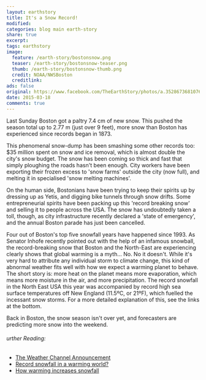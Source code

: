 ```yaml
---
layout: earthstory
title: It's a Snow Record!
modified:
categories: blog main earth-story
share: true
excerpt:
tags: earthstory
image:
  feature: /earth-story/bostonsnow.png
  teaser: /earth-story/bostonsnow-teaser.png
  thumb: /earth-story/bostonsnow-thumb.png
  credit: NOAA/NWSBoston
  creditlink:
ads: false
original: https://www.facebook.com/TheEarthStory/photos/a.352867368107647.80532.352857924775258/847667605294285/?type=1
date: 2015-03-18
comments: true
---
```


Last Sunday Boston got a paltry 7.4 cm of new snow. This pushed the season total up to 2.77 m (just over 9 feet), more snow than Boston has experienced since records began in 1873.

This phenomenal snow-dump has been smashing some other records too: $35 million spent on snow and ice removal, which is almost double the city's snow budget. The snow has been coming so thick and fast that simply ploughing the roads hasn't been enough. City workers have been exporting their frozen excess to 'snow farms' outside the city (now full), and melting it in specialised 'snow melting machines'.

On the human side, Bostonians have been trying to keep their spirits up by dressing up as Yetis, and digging bike tunnels through snow drifts. Some entrepreneurial spirits have been packing up this 'record breaking snow' and selling it to people across the USA. The snow has undoubtedly taken a toll, though, as city infrastructure recently declared a 'state of emergency', and the annual Boston parade has just been cancelled.

Four out of Boston's top five snowfall years have happened since 1993. As Senator Inhofe recently pointed out with the help of an infamous snowball, the record-breaking snow that Boston and the North-East are experiencing clearly shows that global warming is a myth... No. No it doesn't. While it's very hard to attribute any individual storm to climate change, this kind of abnormal weather fits well with how we expect a warming planet to behave. The short story is: more heat on the planet means more evaporation, which means more moisture in the air, and more precipitation. The record snowfall in the North East USA this year was accompanied by record high sea surface temperatures off New England (11.5ºC, or 21ºF), which fuelled the incessant snow storms. For a more detailed explanation of this, see the links at the bottom.

Back in Boston, the snow season isn't over yet, and forecasters are predicting more snow into the weekend.


###### urther Reading:
* [The Weather Channel Announcement](http://goo.gl/9r3VQ3)
* [Record snowfall in a warming world?](http://goo.gl/z3rEUT)
* [How warming increases snowfall](http://goo.gl/iOhbux)

